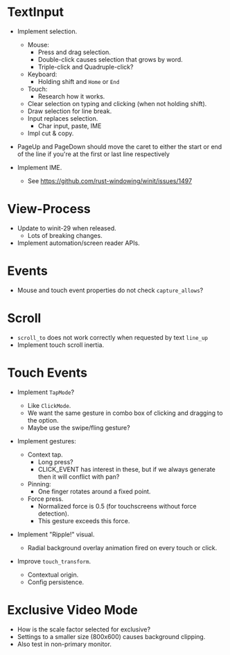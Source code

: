 # TextInput

* Implement selection.
    - Mouse:
        - Press and drag selection.
        - Double-click causes selection that grows by word.
        - Triple-click and Quadruple-click?
    - Keyboard:
        - Holding shift and `Home` or `End`
    - Touch:
        - Research how it works.
    - Clear selection on typing and clicking (when not holding shift).
    - Draw selection for line break.
    - Input replaces selection.
        - Char input, paste, IME
    - Impl cut & copy.

* PageUp and PageDown should move the caret to either the start or end of the line if you're at the first or last line respectively

* Implement IME.
    - See https://github.com/rust-windowing/winit/issues/1497

# View-Process

* Update to winit-29 when released.
    - Lots of breaking changes.
* Implement automation/screen reader APIs.

# Events

* Mouse and touch event properties do not check `capture_allows`?

# Scroll

* `scroll_to` does not work correctly when requested by text `line_up`
* Implement touch scroll inertia.

# Touch Events

* Implement `TapMode`?
    - Like `ClickMode`.
    - We want the same gesture in combo box of clicking and dragging to the option.
    - Maybe use the swipe/fling gesture?

* Implement gestures:
    - Context tap.
        - Long press?
        - CLICK_EVENT has interest in these, but if we always generate then it will conflict with pan?
    - Pinning:
        - One finger rotates around a fixed point.
    - Force press.
        - Normalized force is 0.5 (for touchscreens without force detection).
        - This gesture exceeds this force.

* Implement "Ripple!" visual.
    - Radial background overlay animation fired on every touch or click.

* Improve `touch_transform`.
    - Contextual origin.
    - Config persistence.

# Exclusive Video Mode

* How is the scale factor selected for exclusive?
* Settings to a smaller size (800x600) causes background clipping.
* Also test in non-primary monitor.